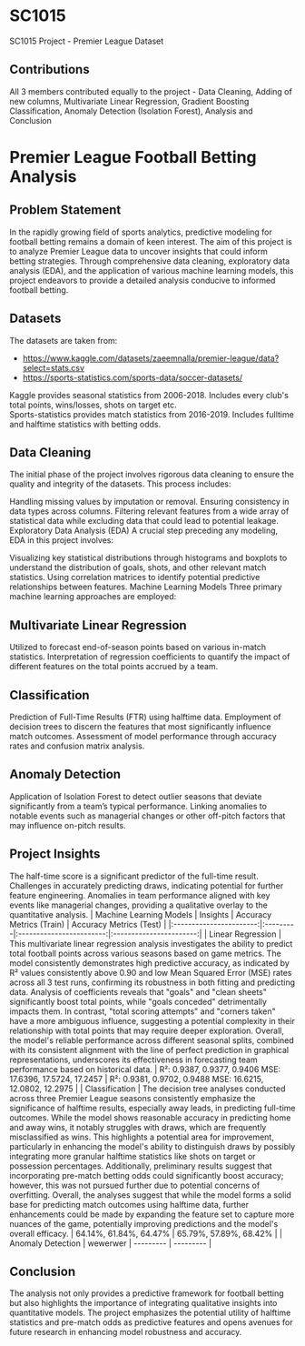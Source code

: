 # SC1015 
SC1015 Project - Premier League Dataset

## Contributions
All 3 members contributed equally to the project - Data Cleaning, Adding of new columns, Multivariate Linear Regression, Gradient Boosting Classification, Anomaly Detection (Isolation Forest), Analysis and Conclusion


# Premier League Football Betting Analysis

## Problem Statement
In the rapidly growing field of sports analytics, predictive modeling for football betting remains a domain of keen interest. The aim of this project is to analyze Premier League data to uncover insights that could inform betting strategies. Through comprehensive data cleaning, exploratory data analysis (EDA), and the application of various machine learning models, this project endeavors to provide a detailed analysis conducive to informed football betting.

## Datasets
The datasets are taken from: 
- https://www.kaggle.com/datasets/zaeemnalla/premier-league/data?select=stats.csv
- https://sports-statistics.com/sports-data/soccer-datasets/

Kaggle provides seasonal statistics from 2006-2018. Includes every club's total points, wins/losses, shots on target etc. <br>
Sports-statistics provides match statistics from 2016-2019. Includes fulltime and halftime statistics with betting odds.

## Data Cleaning
The initial phase of the project involves rigorous data cleaning to ensure the quality and integrity of the datasets. This process includes:

Handling missing values by imputation or removal.
Ensuring consistency in data types across columns.
Filtering relevant features from a wide array of statistical data while excluding data that could lead to potential leakage.
Exploratory Data Analysis (EDA)
A crucial step preceding any modeling, EDA in this project involves:

Visualizing key statistical distributions through histograms and boxplots to understand the distribution of goals, shots, and other relevant match statistics.
Using correlation matrices to identify potential predictive relationships between features.
Machine Learning Models
Three primary machine learning approaches are employed:

## Multivariate Linear Regression
Utilized to forecast end-of-season points based on various in-match statistics.
Interpretation of regression coefficients to quantify the impact of different features on the total points accrued by a team.

## Classification
Prediction of Full-Time Results (FTR) using halftime data.
Employment of decision trees to discern the features that most significantly influence match outcomes.
Assessment of model performance through accuracy rates and confusion matrix analysis.

## Anomaly Detection
Application of Isolation Forest to detect outlier seasons that deviate significantly from a team’s typical performance.
Linking anomalies to notable events such as managerial changes or other off-pitch factors that may influence on-pitch results.

## Project Insights
The half-time score is a significant predictor of the full-time result.
Challenges in accurately predicting draws, indicating potential for further feature engineering.
Anomalies in team performance aligned with key events like managerial changes, providing a qualitative overlay to the quantitative analysis.
| Machine Learning Models | Insights | Accuracy Metrics (Train) | Accuracy Metrics (Test) |
|:-----------------------:|:---------|:------------------------:|:-----------------------:|
| Linear Regression | This multivariate linear regression analysis investigates the ability to predict total football points across various seasons based on game metrics. The model consistently demonstrates high predictive accuracy, as indicated by R² values consistently above 0.90 and low Mean Squared Error (MSE) rates across all 3 test runs, confirming its robustness in both fitting and predicting data. Analysis of coefficients reveals that "goals" and "clean sheets" significantly boost total points, while "goals conceded" detrimentally impacts them. In contrast, "total scoring attempts" and "corners taken" have a more ambiguous influence, suggesting a potential complexity in their relationship with total points that may require deeper exploration. Overall, the model's reliable performance across different seasonal splits, combined with its consistent alignment with the line of perfect prediction in graphical representations, underscores its effectiveness in forecasting team performance based on historical data. | R²: 0.9387, 0.9377, 0.9406 MSE: 17.6396, 17.5724, 17.2457 | R²: 0.9381, 0.9702, 0.9488 MSE: 16.6215, 12.0802, 12.2975 |
| Classification | The decision tree analyses conducted across three Premier League seasons consistently emphasize the significance of halftime results, especially away leads, in predicting full-time outcomes. While the model shows reasonable accuracy in predicting home and away wins, it notably struggles with draws, which are frequently misclassified as wins. This highlights a potential area for improvement, particularly in enhancing the model's ability to distinguish draws by possibly integrating more granular halftime statistics like shots on target or possession percentages. Additionally, preliminary results suggest that incorporating pre-match betting odds could significantly boost accuracy; however, this was not pursued further due to potential concerns of overfitting. Overall, the analyses suggest that while the model forms a solid base for predicting match outcomes using halftime data, further enhancements could be made by expanding the feature set to capture more nuances of the game, potentially improving predictions and the model's overall efficacy. | 64.14%, 61.84%, 64.47% | 65.79%, 57.89%, 68.42% |
| Anomaly Detection | wewerwer | --------- | --------- |


## Conclusion
The analysis not only provides a predictive framework for football betting but also highlights the importance of integrating qualitative insights into quantitative models. The project emphasizes the potential utility of halftime statistics and pre-match odds as predictive features and opens avenues for future research in enhancing model robustness and accuracy.
